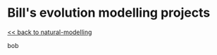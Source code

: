 # Bill's evolution modelling projects

[<< back to natural-modelling](https://bill-richards.github.io/natural-modelling/)


bob
